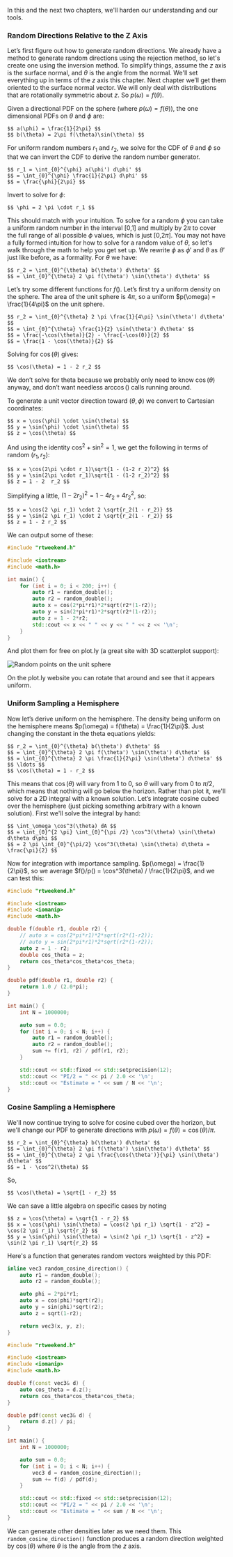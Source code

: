 In this and the next two chapters, we'll harden our understanding and our tools.

### Random Directions Relative to the Z Axis
Let’s first figure out how to generate random directions. We already have a method to generate
random directions using the rejection method, so let's create one using the inversion method. To
simplify things, assume the $z$ axis is the surface normal, and $\theta$ is the angle from the
normal. We'll set everything up in terms of the $z$ axis this chapter. Next chapter we’ll get them
oriented to the surface normal vector. We will only deal with distributions that are rotationally
symmetric about $z$. So $p(\omega) = f(\theta)$.

Given a directional PDF on the sphere (where $p(\omega) = f(\theta)$), the one dimensional PDFs on
$\theta$ and $\phi$ are:

    $$ a(\phi) = \frac{1}{2\pi} $$
    $$ b(\theta) = 2\pi f(\theta)\sin(\theta) $$

For uniform random numbers $r_1$ and $r_2$, we solve for the CDF of $\theta$ and $\phi$ so that we
can invert the CDF to derive the random number generator.

    $$ r_1 = \int_{0}^{\phi} a(\phi') d\phi' $$
    $$ = \int_{0}^{\phi} \frac{1}{2\pi} d\phi' $$
    $$ = \frac{\phi}{2\pi} $$

Invert to solve for $\phi$:

    $$ \phi = 2 \pi \cdot r_1 $$

This should match with your intuition. To solve for a random $\phi$ you can take a uniform random
number in the interval [0,1] and multiply by $2\pi$ to cover the full range of all possible $\phi$
values, which is just [0,$2\pi$]. You may not have a fully formed intuition for how to solve for a
random value of $\theta$, so let's walk through the math to help you get set up. We rewrite $\phi$
as $\phi'$ and $\theta$ as $\theta'$ just like before, as a formality. For $\theta$ we have:

    $$ r_2 = \int_{0}^{\theta} b(\theta') d\theta' $$
    $$ = \int_{0}^{\theta} 2 \pi f(\theta') \sin(\theta') d\theta' $$

Let’s try some different functions for $f()$. Let’s first try a uniform density on the sphere. The
area of the unit sphere is $4\pi$, so a uniform $p(\omega) = \frac{1}{4\pi}$ on the unit sphere.

    $$ r_2 = \int_{0}^{\theta} 2 \pi \frac{1}{4\pi} \sin(\theta') d\theta' $$
    $$ = \int_{0}^{\theta} \frac{1}{2} \sin(\theta') d\theta' $$
    $$ = \frac{-\cos(\theta)}{2} - \frac{-\cos(0)}{2} $$
    $$ = \frac{1 - \cos(\theta)}{2} $$

Solving for $\cos(\theta)$ gives:

    $$ \cos(\theta) = 1 - 2 r_2 $$

We don’t solve for theta because we probably only need to know $\cos(\theta)$ anyway, and don’t want
needless $\arccos()$ calls running around.

To generate a unit vector direction toward $(\theta,\phi)$ we convert to Cartesian coordinates:

    $$ x = \cos(\phi) \cdot \sin(\theta) $$
    $$ y = \sin(\phi) \cdot \sin(\theta) $$
    $$ z = \cos(\theta) $$

And using the identity $\cos^2 + \sin^2 = 1$, we get the following in terms of random $(r_1,r_2)$:

    $$ x = \cos(2\pi \cdot r_1)\sqrt{1 - (1-2 r_2)^2} $$
    $$ y = \sin(2\pi \cdot r_1)\sqrt{1 - (1-2 r_2)^2} $$
    $$ z = 1 - 2  r_2 $$

Simplifying a little, $(1 - 2 r_2)^2 = 1 - 4r_2 + 4r_2^2$, so:

    $$ x = \cos(2 \pi r_1) \cdot 2 \sqrt{r_2(1 - r_2)} $$
    $$ y = \sin(2 \pi r_1) \cdot 2 \sqrt{r_2(1 - r_2)} $$
    $$ z = 1 - 2 r_2 $$

We can output some of these:

```c++ title="Random points on the unit sphere"
#include "rtweekend.h"

#include <iostream>
#include <math.h>

int main() {
    for (int i = 0; i < 200; i++) {
        auto r1 = random_double();
        auto r2 = random_double();
        auto x = cos(2*pi*r1)*2*sqrt(r2*(1-r2));
        auto y = sin(2*pi*r1)*2*sqrt(r2*(1-r2));
        auto z = 1 - 2*r2;
        std::cout << x << " " << y << " " << z << '\n';
    }
}
```

And plot them for free on plot.ly (a great site with 3D scatterplot support):

![Random points on the unit sphere](https://raytracing.github.io/images/fig-3.10-rand-pts-sphere.jpg)

On the plot.ly website you can rotate that around and see that it appears uniform.

### Uniform Sampling a Hemisphere
Now let’s derive uniform on the hemisphere. The density being uniform on the hemisphere means
$p(\omega) = f(\theta) = \frac{1}{2\pi}$. Just changing the constant in the theta equations yields:

    $$ r_2 = \int_{0}^{\theta} b(\theta') d\theta' $$
    $$ = \int_{0}^{\theta} 2 \pi f(\theta') \sin(\theta') d\theta' $$
    $$ = \int_{0}^{\theta} 2 \pi \frac{1}{2\pi} \sin(\theta') d\theta' $$
    $$ \ldots $$
    $$ \cos(\theta) = 1 - r_2 $$

This means that $\cos(\theta)$ will vary from 1 to 0, so $\theta$ will vary from 0 to $\pi/2$, which
means that nothing will go below the horizon. Rather than plot it, we'll solve for a 2D integral
with a known solution. Let’s integrate cosine cubed over the hemisphere (just picking something
arbitrary with a known solution). First we'll solve the integral by hand:

    $$ \int_\omega \cos^3(\theta) dA $$
    $$ = \int_{0}^{2 \pi} \int_{0}^{\pi /2} \cos^3(\theta) \sin(\theta) d\theta d\phi $$
    $$ = 2 \pi \int_{0}^{\pi/2} \cos^3(\theta) \sin(\theta) d\theta = \frac{\pi}{2} $$

Now for integration with importance sampling. $p(\omega) = \frac{1}{2\pi}$, so we average
$f()/p() = \cos^3(\theta) / \frac{1}{2\pi}$, and we can test this:

```c++ title="Integration using $cos^3(x)$"
#include "rtweekend.h"

#include <iostream>
#include <iomanip>
#include <math.h>

double f(double r1, double r2) {
    // auto x = cos(2*pi*r1)*2*sqrt(r2*(1-r2));
    // auto y = sin(2*pi*r1)*2*sqrt(r2*(1-r2));
    auto z = 1 - r2;
    double cos_theta = z;
    return cos_theta*cos_theta*cos_theta;
}

double pdf(double r1, double r2) {
    return 1.0 / (2.0*pi);
}

int main() {
    int N = 1000000;

    auto sum = 0.0;
    for (int i = 0; i < N; i++) {
        auto r1 = random_double();
        auto r2 = random_double();
        sum += f(r1, r2) / pdf(r1, r2);
    }

    std::cout << std::fixed << std::setprecision(12);
    std::cout << "PI/2 = " << pi / 2.0 << '\n';
    std::cout << "Estimate = " << sum / N << '\n';
}
```

### Cosine Sampling a Hemisphere
We'll now continue trying to solve for cosine cubed over the horizon, but we'll change our PDF to
generate directions with $p(\omega) =  f(\theta) = \cos(\theta) / \pi$.

    $$ r_2 = \int_{0}^{\theta} b(\theta') d\theta' $$
    $$ = \int_{0}^{\theta} 2 \pi f(\theta') \sin(\theta') d\theta' $$
    $$ = \int_{0}^{\theta} 2 \pi \frac{\cos(\theta')}{\pi} \sin(\theta') d\theta' $$
    $$ = 1 - \cos^2(\theta) $$

So,

    $$ \cos(\theta) = \sqrt{1 - r_2} $$

We can save a little algebra on specific cases by noting

    $$ z = \cos(\theta) = \sqrt{1 - r_2} $$
    $$ x = \cos(\phi) \sin(\theta) = \cos(2 \pi r_1) \sqrt{1 - z^2} = \cos(2 \pi r_1) \sqrt{r_2} $$
    $$ y = \sin(\phi) \sin(\theta) = \sin(2 \pi r_1) \sqrt{1 - z^2} = \sin(2 \pi r_1) \sqrt{r_2} $$

Here's a function that generates random vectors weighted by this PDF:

```c++ title="Random cosine direction utility function"
inline vec3 random_cosine_direction() {
    auto r1 = random_double();
    auto r2 = random_double();

    auto phi = 2*pi*r1;
    auto x = cos(phi)*sqrt(r2);
    auto y = sin(phi)*sqrt(r2);
    auto z = sqrt(1-r2);

    return vec3(x, y, z);
}
```

```c++ title="Integration with cosine density function"
#include "rtweekend.h"

#include <iostream>
#include <iomanip>
#include <math.h>

double f(const vec3& d) {
    auto cos_theta = d.z();
    return cos_theta*cos_theta*cos_theta;
}

double pdf(const vec3& d) {
    return d.z() / pi;
}

int main() {
    int N = 1000000;

    auto sum = 0.0;
    for (int i = 0; i < N; i++) {
        vec3 d = random_cosine_direction();
        sum += f(d) / pdf(d);
    }

    std::cout << std::fixed << std::setprecision(12);
    std::cout << "PI/2 = " << pi / 2.0 << '\n';
    std::cout << "Estimate = " << sum / N << '\n';
}
```

We can generate other densities later as we need them. This `random_cosine_direction()` function
produces a random direction weighted by $\cos(\theta)$ where $\theta$ is the angle from the $z$
axis.